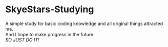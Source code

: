 # SkyeStars-Studying
A simple study for basic coding knowledge and all original things attracted me.   
And I hope to make progress in the future.  
*SO JUST DO IT!*
